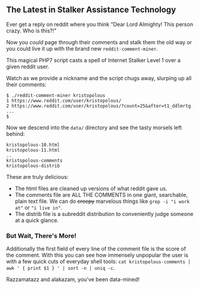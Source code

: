 ## The Latest in Stalker Assistance Technology

Ever get a reply on reddit where you think "Dear Lord Almighty! This person crazy. Who is this?!" 

Now you *could* page through their comments and stalk them the old way or you could live it up with the brand new
`reddit-comment-miner`.

This magical PHP7 script casts a spell of Internet Stalker Level 1 over a given reddit user.

Watch as we provide a nickname and the script chugs away, slurping up all their comments:

    $ ./reddit-comment-miner kristopolous
    1 https://www.reddit.com/user/kristopolous/
    2 https://www.reddit.com/user/kristopolous/?count=25&after=t1_ddlmrtg
    ...
    $

Now we descend into the `data/` directory and see the tasty morsels left behind:

    kristopolous-10.html
    kristopolous-11.html
    ..
    kristopolous-comments
    kristopolous-distrib


These are truly delicious:

* The html files are cleaned up versions of what reddit gave us.
* The comments file are ALL THE COMMENTS in one giant, searchable, plain text file.  We can do <s>creepy</s> marvelous things like `grep -i "i work at"` or `"i live in"`.
* The distrib file is a subreddit distribution to conveniently judge someone at a quick glance.

### But Wait, There's More!

Additionally the first field of every line of the comment file is the score of the comment.  With this you can see how immensely unpopular the user is
with a few quick cuts of everyday shell tools: `cat kristopolous-comments | awk ' { print $1 } ' | sort -n | uniq -c`. 

Razzamatazz and alakazam, you've been data-mined!
